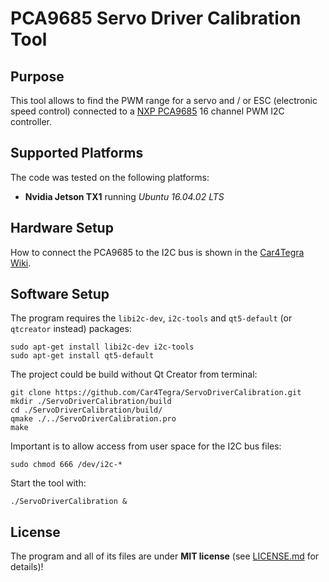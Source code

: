# PCA9685 Servo Driver Calibration Tool

## Purpose
This tool allows to find the PWM range for a servo and / or ESC (electronic speed control) connected to a [NXP PCA9685](http://cache.nxp.com/documents/data_sheet/PCA9685.pdf?pspll=1) 16 channel PWM I2C controller.

## Supported Platforms
The code was tested on the following platforms:
 - **Nvidia Jetson TX1** running *Ubuntu 16.04.02 LTS*

## Hardware Setup
How to connect the PCA9685 to the I2C bus is shown in the [Car4Tegra Wiki](https://wiki.car4tegra.de/index.php?title=Servo_Driver).

## Software Setup
The program requires the `libi2c-dev`, `i2c-tools` and `qt5-default` (or `qtcreator` instead) packages:

```Shell
sudo apt-get install libi2c-dev i2c-tools
sudo apt-get install qt5-default
```

The project could be build without Qt Creator from terminal:

```Shell
git clone https://github.com/Car4Tegra/ServoDriverCalibration.git
mkdir ./ServoDriverCalibration/build
cd ./ServoDriverCalibration/build/
qmake ./../ServoDriverCalibration.pro
make
```

Important is to allow access from user space for the I2C bus files:

```Shell
sudo chmod 666 /dev/i2c-*
```

Start the tool with:

```Shell
./ServoDriverCalibration &
```

## License
The program and all of its files are under **MIT license** (see [LICENSE.md](LICENSE.md) for details)!
